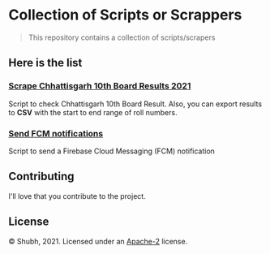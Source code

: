 # Collection of Scripts or Scrappers

> This repository contains a collection of scripts/scrapers

[comment]: <> (> All samples use the Node 12 runtime and require the Blaze pay-as-you-go billing plan to deploy. Learn more about Cloud Functions for Firebase's Node versions [here]&#40;https://firebase.google.com/docs/functions/manage-functions#set_nodejs_version&#41;.)

[comment]: <> (### What's Cloud Functions for Firebase?)

[comment]: <> (Cloud Functions is a hosted, private, and scalable Node.js environment where you can run JavaScript)

[comment]: <> (code. [Cloud Functions for Firebase]&#40;https://firebase.google.com/features/functions&#41; integrates the Firebase platform by)

[comment]: <> (letting you write code that responds to events and invokes functionality exposed by other Firebase features.)

## Here is the list

[comment]: <> (Here is a set of minimal samples for each Cloud Functions trigger types.)

### [Scrape Chhattisgarh 10th Board Results 2021](/chhattisgarh-10th-board-results)

Script to check Chhattisgarh 10th Board Result. Also, you can export results to **CSV** with the start to end range of
roll numbers.

### [Send FCM notifications](/fcm-notifications)

Script to send a Firebase Cloud Messaging (FCM) notification

## Contributing

I'll love that you contribute to the project.

## License

© Shubh, 2021. Licensed under an [Apache-2](LICENSE) license.
